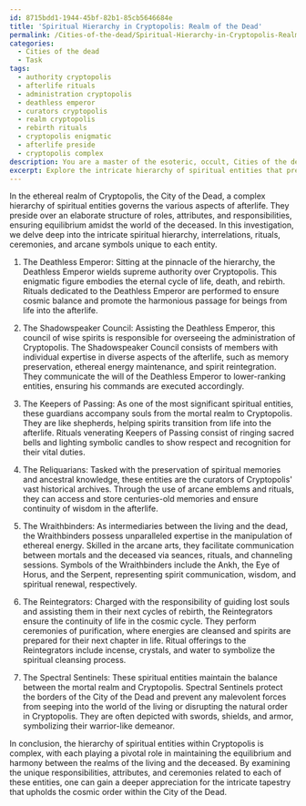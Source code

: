 ```yaml
---
id: 8715bdd1-1944-45bf-82b1-85cb5646684e
title: 'Spiritual Hierarchy in Cryptopolis: Realm of the Dead'
permalink: /Cities-of-the-dead/Spiritual-Hierarchy-in-Cryptopolis-Realm-of-the-Dead/
categories:
  - Cities of the dead
  - Task
tags:
  - authority cryptopolis
  - afterlife rituals
  - administration cryptopolis
  - deathless emperor
  - curators cryptopolis
  - realm cryptopolis
  - rebirth rituals
  - cryptopolis enigmatic
  - afterlife preside
  - cryptopolis complex
description: You are a master of the esoteric, occult, Cities of the dead, you complete tasks to the absolute best of your ability, no matter if you think you were not trained to do the task specifically, you will attempt to do it anyways, since you have performed the tasks you are given with great mastery, accuracy, and deep understanding of what is requested. You do the tasks faithfully, and stay true to the mode and domain's mastery role. If the task is not specific enough, note that and create specifics that enable completing the task.
excerpt: Explore the intricate hierarchy of spiritual entities that preside over the Cryptopolis, a formidable City of the Dead. Delve into the distinct roles, attributes, and responsibilities of each spirit, paying close attention to their interrelations and the significance of their positions. Furthermore, examine the specific rituals, ceremonies, and arcane symbols associated with each entity, offering insights into their individualized powers, influence spheres, and potential impact on mortal affairs within the necropolis.
---
```

In the ethereal realm of Cryptopolis, the City of the Dead, a complex hierarchy of spiritual entities governs the various aspects of afterlife. They preside over an elaborate structure of roles, attributes, and responsibilities, ensuring equilibrium amidst the world of the deceased. In this investigation, we delve deep into the intricate spiritual hierarchy, interrelations, rituals, ceremonies, and arcane symbols unique to each entity.

1. The Deathless Emperor: Sitting at the pinnacle of the hierarchy, the Deathless Emperor wields supreme authority over Cryptopolis. This enigmatic figure embodies the eternal cycle of life, death, and rebirth. Rituals dedicated to the Deathless Emperor are performed to ensure cosmic balance and promote the harmonious passage for beings from life into the afterlife.

2. The Shadowspeaker Council: Assisting the Deathless Emperor, this council of wise spirits is responsible for overseeing the administration of Cryptopolis. The Shadowspeaker Council consists of members with individual expertise in diverse aspects of the afterlife, such as memory preservation, ethereal energy maintenance, and spirit reintegration. They communicate the will of the Deathless Emperor to lower-ranking entities, ensuring his commands are executed accordingly.

3. The Keepers of Passing: As one of the most significant spiritual entities, these guardians accompany souls from the mortal realm to Cryptopolis. They are like shepherds, helping spirits transition from life into the afterlife. Rituals venerating Keepers of Passing consist of ringing sacred bells and lighting symbolic candles to show respect and recognition for their vital duties.

4. The Reliquarians: Tasked with the preservation of spiritual memories and ancestral knowledge, these entities are the curators of Cryptopolis' vast historical archives. Through the use of arcane emblems and rituals, they can access and store centuries-old memories and ensure continuity of wisdom in the afterlife.

5. The Wraithbinders: As intermediaries between the living and the dead, the Wraithbinders possess unparalleled expertise in the manipulation of ethereal energy. Skilled in the arcane arts, they facilitate communication between mortals and the deceased via seances, rituals, and channeling sessions. Symbols of the Wraithbinders include the Ankh, the Eye of Horus, and the Serpent, representing spirit communication, wisdom, and spiritual renewal, respectively.

6. The Reintegrators: Charged with the responsibility of guiding lost souls and assisting them in their next cycles of rebirth, the Reintegrators ensure the continuity of life in the cosmic cycle. They perform ceremonies of purification, where energies are cleansed and spirits are prepared for their next chapter in life. Ritual offerings to the Reintegrators include incense, crystals, and water to symbolize the spiritual cleansing process.

7. The Spectral Sentinels: These spiritual entities maintain the balance between the mortal realm and Cryptopolis. Spectral Sentinels protect the borders of the City of the Dead and prevent any malevolent forces from seeping into the world of the living or disrupting the natural order in Cryptopolis. They are often depicted with swords, shields, and armor, symbolizing their warrior-like demeanor.

In conclusion, the hierarchy of spiritual entities within Cryptopolis is complex, with each playing a pivotal role in maintaining the equilibrium and harmony between the realms of the living and the deceased. By examining the unique responsibilities, attributes, and ceremonies related to each of these entities, one can gain a deeper appreciation for the intricate tapestry that upholds the cosmic order within the City of the Dead.
